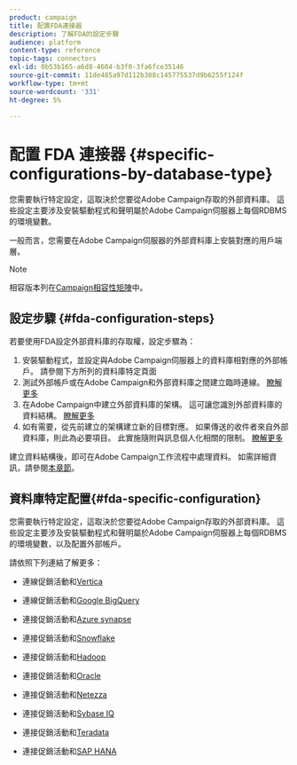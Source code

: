 ```yaml
---
product: campaign
title: 配置FDA連接器
description: 了解FDA的設定步驟
audience: platform
content-type: reference
topic-tags: connectors
exl-id: 0b53b165-a6d8-4604-b3f0-3fa6fce35146
source-git-commit: 11de485a97d112b308c145775537d9b6255f124f
workflow-type: tm+mt
source-wordcount: '331'
ht-degree: 5%

---
```


# 配置 FDA 連接器 {#specific-configurations-by-database-type}

您需要執行特定設定，這取決於您要從Adobe Campaign存取的外部資料庫。 這些設定主要涉及安裝驅動程式和聲明屬於Adobe Campaign伺服器上每個RDBMS的環境變數。

一般而言，您需要在Adobe Campaign伺服器的外部資料庫上安裝對應的用戶端層。

>[!NOTE]
>
>相容版本列在[Campaign相容性矩陣](../../rn/using/compatibility-matrix.md#FederatedDataAccessFDA)中。


## 設定步驟 {#fda-configuration-steps}

若要使用FDA設定外部資料庫的存取權，設定步驟為：

1. 安裝驅動程式，並設定與Adobe Campaign伺服器上的資料庫相對應的外部帳戶。 請參閱下方所列的資料庫特定頁面[](#fda-specific-configuration)
1. 測試外部帳戶或在Adobe Campaign和外部資料庫之間建立臨時連線。 [瞭解更多](../../installation/using/connecting-to-database.md)
1. 在Adobe Campaign中建立外部資料庫的架構。 這可讓您識別外部資料庫的資料結構。 [瞭解更多](../../installation/using/creating-data-schema.md)
1. 如有需要，從先前建立的架構建立新的目標對應。 如果傳送的收件者來自外部資料庫，則此為必要項目。 此實施隨附與訊息個人化相關的限制。 [瞭解更多](../../installation/using/defining-data-mapping.md)

建立資料結構後，即可在Adobe Campaign工作流程中處理資料。 如需詳細資訊，請參閱[本章節](../../workflow/using/accessing-an-external-database--fda-.md)。

## 資料庫特定配置{#fda-specific-configuration}

您需要執行特定設定，這取決於您要從Adobe Campaign存取的外部資料庫。 這些設定主要涉及安裝驅動程式和聲明屬於Adobe Campaign伺服器上每個RDBMS的環境變數，以及配置外部帳戶。

請依照下列連結了解更多：

* 連線促銷活動和[Vertica](../../installation/using/configure-fda-vertica.md)

* 連線促銷活動和[Google BigQuery](../../installation/using/configure-fda-google-big-query.md)

* 連接促銷活動和[Azure synapse](../../installation/using/configure-fda-synapse.md)

* 連接促銷活動和[Snowflake](../../installation/using/configure-fda-snowflake.md)

* 連接促銷活動和[Hadoop](../../installation/using/configure-fda-hadoop.md)

* 連接促銷活動和[Oracle](../../installation/using/configure-fda-oracle.md)

* 連接促銷活動和[Netezza](../../installation/using/configure-fda-netezza.md)

* 連接促銷活動和[Sybase IQ](../../installation/using/configure-fda-sybase.md)

* 連接促銷活動和[Teradata](../../installation/using/configure-fda-teradata.md)

* 連接促銷活動和[SAP HANA](../../installation/using/configure-fda-sap-hana.md)

